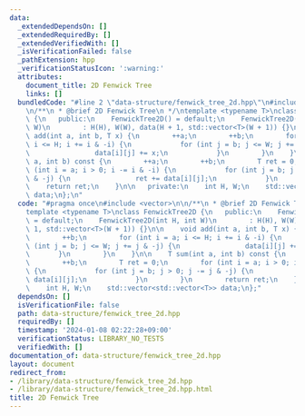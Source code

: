 ```yaml
---
data:
  _extendedDependsOn: []
  _extendedRequiredBy: []
  _extendedVerifiedWith: []
  _isVerificationFailed: false
  _pathExtension: hpp
  _verificationStatusIcon: ':warning:'
  attributes:
    document_title: 2D Fenwick Tree
    links: []
  bundledCode: "#line 2 \"data-structure/fenwick_tree_2d.hpp\"\n#include <vector>\n\
    \n/**\n * @brief 2D Fenwick Tree\n */\ntemplate <typename T>\nclass FenwickTree2D\
    \ {\n   public:\n    FenwickTree2D() = default;\n    FenwickTree2D(int H, int\
    \ W)\n        : H(H), W(W), data(H + 1, std::vector<T>(W + 1)) {}\n\n    void\
    \ add(int a, int b, T x) {\n        ++a;\n        ++b;\n        for (int i = a;\
    \ i <= H; i += i & -i) {\n            for (int j = b; j <= W; j += j & -j) {\n\
    \                data[i][j] += x;\n            }\n        }\n    }\n\n    T sum(int\
    \ a, int b) const {\n        ++a;\n        ++b;\n        T ret = 0;\n        for\
    \ (int i = a; i > 0; i -= i & -i) {\n            for (int j = b; j > 0; j -= j\
    \ & -j) {\n                ret += data[i][j];\n            }\n        }\n    \
    \    return ret;\n    }\n\n   private:\n    int H, W;\n    std::vector<std::vector<T>>\
    \ data;\n};\n"
  code: "#pragma once\n#include <vector>\n\n/**\n * @brief 2D Fenwick Tree\n */\n\
    template <typename T>\nclass FenwickTree2D {\n   public:\n    FenwickTree2D()\
    \ = default;\n    FenwickTree2D(int H, int W)\n        : H(H), W(W), data(H +\
    \ 1, std::vector<T>(W + 1)) {}\n\n    void add(int a, int b, T x) {\n        ++a;\n\
    \        ++b;\n        for (int i = a; i <= H; i += i & -i) {\n            for\
    \ (int j = b; j <= W; j += j & -j) {\n                data[i][j] += x;\n     \
    \       }\n        }\n    }\n\n    T sum(int a, int b) const {\n        ++a;\n\
    \        ++b;\n        T ret = 0;\n        for (int i = a; i > 0; i -= i & -i)\
    \ {\n            for (int j = b; j > 0; j -= j & -j) {\n                ret +=\
    \ data[i][j];\n            }\n        }\n        return ret;\n    }\n\n   private:\n\
    \    int H, W;\n    std::vector<std::vector<T>> data;\n};"
  dependsOn: []
  isVerificationFile: false
  path: data-structure/fenwick_tree_2d.hpp
  requiredBy: []
  timestamp: '2024-01-08 02:22:28+09:00'
  verificationStatus: LIBRARY_NO_TESTS
  verifiedWith: []
documentation_of: data-structure/fenwick_tree_2d.hpp
layout: document
redirect_from:
- /library/data-structure/fenwick_tree_2d.hpp
- /library/data-structure/fenwick_tree_2d.hpp.html
title: 2D Fenwick Tree
---
```

